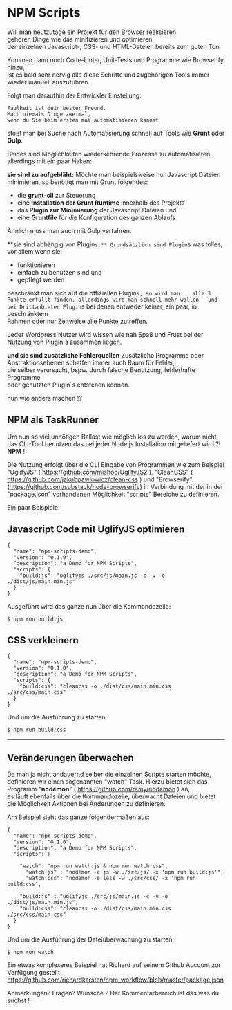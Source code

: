 # NPM Scripts
Will man heutzutage ein Projekt für den Browser realisieren   
gehören Dinge wie das minifizieren und optimieren   
der einzelnen Javascript-, CSS- und HTML-Dateien bereits zum guten Ton.  

Kommen dann noch Code-Linter, Unit-Tests und Programme wie Browserify hinzu,   
ist es bald sehr nervig alle diese Schritte und zugehörigen Tools immer wieder
manuell auszuführen.

Folgt man daraufhin der Entwickler Einstellung:


    Faulheit ist dein bester Freund. 
    Mach niemals Dinge zweimal, 
    wenn du Sie beim ersten mal automatisieren kannst

stößt man bei Suche nach Automatisierung schnell auf Tools wie **Grunt** oder **Gulp**.

Beides sind Möglichkeiten wiederkehrende Prozesse zu automatisieren,  
allerdings mit ein paar Haken:

**sie sind zu aufgebläht:**
Möchte man beispielsweise nur Javascript Dateien minimieren, 
so benötigt man mit Grunt folgendes:

- die **grunt-cli** zur Steuerung
- eine **Installation der Grunt Runtime** innerhalb des Projekts
- das **Plugin zur Minimierung** der Javascript Dateien und
- eine **Gruntfile** für die Konfiguration des ganzen Ablaufs

Ähnlich muss man auch mit Gulp verfahren. 

**sie sind abhängig von Plugin`s:**
Grundsätzlich sind Plugin`s was tolles, vor allem wenn sie:

- funktionieren
- einfach zu benutzen sind und
- gepflegt werden

 beschränkt man sich auf die offiziellen Plugin`s, so wird man   
 alle 3 Punkte erfüllt finden, allerdings wird man schnell mehr wollen  
 und bei Drittanbieter Plugin`s bei denen entweder keiner, ein paar, in beschränktem  
 Rahmen oder nur Zeitweise alle Punkte zutreffen.

 Jeder Wordpress Nutzer wird wissen wie nah Spaß und Frust bei der
 Nutzung von Plugin`s zusammen liegen. 

**und sie sind zusätzliche Fehlerquellen**
Zusätzliche Programme oder Abstraktionsebenen schaffen immer auch Raum für Fehler,  
die selber verursacht, bspw. durch falsche Benutzung, fehlerhafte Programme  
oder genutzten Plugin`s entstehen können.

nun wie anders machen !? 


## **NPM als TaskRunner**

Um nun so viel unnötigen Ballast wie möglich los zu werden, 
warum nicht das CLI-Tool benutzen das bei jeder Node.js Installation mitgeliefert wird ?!  **NPM** !

Die Nutzung erfolgt über die CLI Eingabe von Programmen wie zum Beispiel 
 "UglifyJS" ( https://github.com/mishoo/UglifyJS2 ), 
 "CleanCSS" ( https://github.com/jakubpawlowicz/clean-css ) und 
 "Browserify" (https://github.com/substack/node-browserify) 
in Verbindung mit der in der "package.json" vorhandenen Möglichkeit "scripts" Bereiche zu definieren.

Ein paar Beispiele:

## **Javascript Code mit UglifyJS optimieren**
    {
      "name": "npm-scripts-demo",
      "version": "0.1.0",
      “description": "a Demo for NPM Scripts",
      "scripts": {
        "build:js": "uglifyjs ./src/js/main.js -c -v -o ./dist/js/main.min.js"
      }
    }

Ausgeführt wird das ganze nun über die Kommandozeile:

    $ npm run build:js


## **CSS verkleinern**
    {
      "name": "npm-scripts-demo",
      "version": "0.1.0",
      “description": "a Demo for NPM Scripts",
      "scripts": {
        "build:css": "cleancss -o ./dist/css/main.min.css ./src/css/main.css"
      }
    }
    

Und um die Ausführung zu starten:

    $ npm run build:css 


****
## **Veränderungen überwachen**

Da man ja nicht andauernd selber die einzelnen Scripte starten möchte,
definieren wir einen sogenannten "watch" Task.
Hierzu bietet sich das Programm "**nodemon**" ( https://github.com/remy/nodemon ) an,  
es läuft ebenfalls über die Kommandozeile, überwacht Dateien und bietet die Möglichkeit Aktionen bei Änderungen zu definieren.

Am Beispiel sieht das ganze folgendermaßen aus:

    {
      "name": "npm-scripts-demo",
      "version": "0.1.0",
      “description": "a Demo for NPM Scripts",
      "scripts": {
      
        "watch": "npm run watch:js & npm run watch:css",
          "watch:js" : "nodemon -e js -w ./src/js/ -x 'npm run build:js'",
          "watch:css": "nodemon -e less -w ./src/css/ -x 'npm run build:css",
          
        "build:js" : "uglifyjs ./src/js/main.js -c -v -o ./dist/js/main.min.js",
        "build:css": "cleancss -o ./dist/css/main.min.css ./src/css/main.css"
      }
    }
    

Und um die Ausführung der Dateiüberwachung  zu starten:

    $ npm run watch

Ein etwas komplexeres Beispiel hat Richard auf seinem Github Account zur Verfügung gestellt
https://github.com/richardkarsten/npm_workflow/blob/master/package.json

Anmerkungen? Fragen? Wünsche ? Der Kommentarbereich ist das was du suchst !

